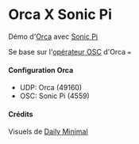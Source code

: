 # Orca X Sonic Pi

Démo d'[Orca](https://github.com/hundredrabbits/Orca) avec [Sonic Pi](https://sonic-pi.net/)

Se base sur l'[opérateur OSC](https://github.com/hundredrabbits/Orca#osc) d'Orca `=`

#### Configuration Orca
- UDP: Orca (49160)
- OSC: Sonic Pi (4559)

#### Crédits
Visuels de [Daily Minimal](https://www.dailyminimal.com/) 
